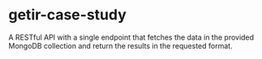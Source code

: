 # getir-case-study
A RESTful API with a single endpoint that fetches the data in the provided MongoDB collection and return the results in the requested format.

